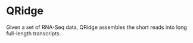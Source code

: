 # QRidge

Given a set of RNA-Seq data, QRidge assembles the short reads into long full-length transcripts.
